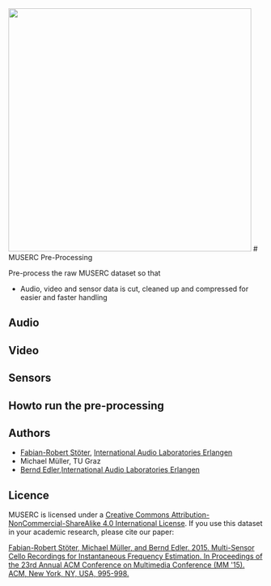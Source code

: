 <img src="https://cloud.githubusercontent.com/assets/72940/10666256/c0cd8e08-78d0-11e5-8cdb-346046b5fcff.jpg" width="480">
# MUSERC Pre-Processing

Pre-process the raw MUSERC dataset so that 

* Audio, video and sensor data is cut, cleaned up and compressed for easier and faster handling

## Audio 

## Video 

## Sensors

## Howto run the pre-processing


## Authors

* [Fabian-Robert Stöter](https://www.audiolabs-erlangen.de/fau/assistant/stoeter), [International Audio Laboratories Erlangen](https://www.audiolabs-erlangen.de)
* Michael Müller, TU Graz
* [Bernd Edler](https://www.audiolabs-erlangen.de/fau/professor/edler),[International Audio Laboratories Erlangen](https://www.audiolabs-erlangen.de)

## Licence

MUSERC is licensed under a [Creative Commons Attribution-NonCommercial-ShareAlike 4.0 International License](http://creativecommons.org/licenses/by-nc-sa/4.0/). If you use this dataset in your academic research, please cite our paper:

[Fabian-Robert Stöter, Michael Müller, and Bernd Edler. 2015. Multi-Sensor Cello Recordings for Instantaneous Frequency Estimation. In Proceedings of the 23rd Annual ACM Conference on Multimedia Conference (MM '15). ACM, New York, NY, USA, 995-998.](http://dl.acm.org/citation.cfm?id=2806384)
